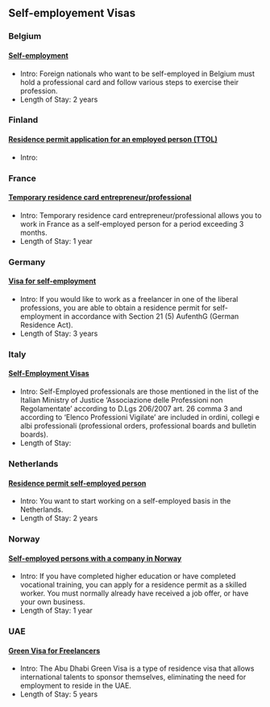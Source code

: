 ## Self-employement Visas

### Belgium

#### [Self-employment](https://www.belgium.be/en/work/coming_to_work_in_belgium/self_employment)

- Intro: Foreign nationals who want to be self-employed in Belgium must hold a professional card and follow various steps to exercise their profession. 
- Length of Stay: 2 years

### Finland

#### [Residence permit application for an employed person (TTOL)](https://migri.fi/en/residence-permit-for-an-employed-person)

- Intro:

### France

#### [Temporary residence card entrepreneur/professional](https://www.service-public.fr/particuliers/vosdroits/F35495/2_1_1_9?idFicheParent=N110&lang=en#2_1_1_9)

- Intro: Temporary residence card entrepreneur/professional allows you to work in France as a self-employed person for a period exceeding 3 months.
- Length of Stay: 1 year

### Germany

#### [Visa for self-employment](https://www.make-it-in-germany.com/en/visa/kinds-of-visa/work-qualified-professionals/)

- Intro: If you would like to work as a freelancer in one of the liberal professions, you are able to obtain a residence permit for self-employment in accordance with Section 21 (5) AufenthG (German Residence Act).   
- Length of Stay: 3 years

### Italy

#### [Self-Employment Visas](https://consboston.esteri.it/consolato_boston/en/i_servizi/per_chi_si_reca_in_italia/self-employment-visas.html)

- Intro: Self-Employed professionals are those mentioned in the list of the Italian Ministry of Justice ‘Associazione delle Professioni non Regolamentate’ according to D.Lgs 206/2007 art. 26 comma 3 and according to ‘Elenco Professioni Vigilate’ are included in ordini, collegi e albi professionali (professional orders, professional boards and bulletin boards).
- Length of Stay:

### Netherlands

#### [Residence permit self-employed person](https://ind.nl/en/residence-permits/work/residence-permit-self-employed-person)

- Intro: You want to start working on a self-employed basis in the Netherlands.
- Length of Stay: 2 years

### Norway

#### [Self-employed persons with a company in Norway](https://www.udi.no/en/want-to-apply/work-immigration/skilled-workers/#link-831)

- Intro: If you have completed higher education or have completed vocational training, you can apply for a residence permit as a skilled worker. You must normally already have received a job offer, or have your own business.
- Length of Stay: 1 year

### UAE

#### [Green Visa for Freelancers](https://adro.gov.ae/Visas/Types-of-Visas/Abu-Dhabi-Green-Visa/Freelancers)

- Intro: The Abu Dhabi Green Visa is a type of residence visa that allows international talents to sponsor themselves, eliminating the need for employment to reside in the UAE.   
- Length of Stay: 5 years
